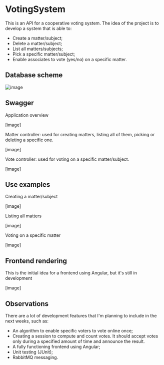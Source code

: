 # VotingSystem

This is an API for a cooperative voting system. 
The idea of the project is to develop a system that is able to:
- Create a matter/subject;
- Delete a matter/subject;
- List all matters/subjects;
- Pick a specific matter/subject;
- Enable associates to vote (yes/no) on a specific matter. 

## Database scheme

![image](https://user-images.githubusercontent.com/108681887/217982504-93ee7c2e-a55c-4809-b665-23b8b2722377.png)

## Swagger

Application overview

[image]

Matter controller: used for creating matters, listing all of them, picking or deleting a specific one.

[image] 

Vote controller: used for voting on a specific matter/subject.

[image]

## Use examples

Creating a matter/subject

[image]

Listing all matters

[image]

Voting on a specific matter

[image]

## Frontend rendering

This is the initial idea for a frontend using Angular, but it's still in development

[image]

## Observations
There are a lot of development features that I'm planning to include in the next weeks, such as:
- An algorithm to enable specific voters to vote online once;
- Creating a session to compute and count votes. It should accept votes only during a specified amount of time and announce the result. 
- A fully functioning frontend using Angular;
- Unit testing (JUnit);
- RabbitMQ messaging.




